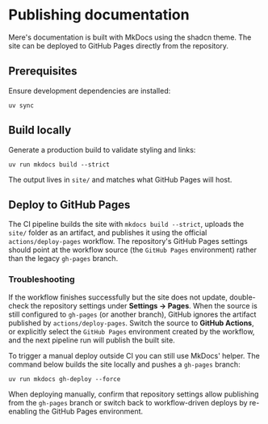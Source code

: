 # Publishing documentation

Mere's documentation is built with MkDocs using the shadcn theme. The site can be deployed to GitHub
Pages directly from the repository.

## Prerequisites

Ensure development dependencies are installed:

```shell
uv sync
```

## Build locally

Generate a production build to validate styling and links:

```shell
uv run mkdocs build --strict
```

The output lives in `site/` and matches what GitHub Pages will host.

## Deploy to GitHub Pages

The CI pipeline builds the site with `mkdocs build --strict`, uploads the `site/` folder as an artifact,
and publishes it using the official `actions/deploy-pages` workflow. The repository's GitHub Pages settings
should point at the workflow source (the `GitHub Pages` environment) rather than the legacy `gh-pages` branch.

### Troubleshooting

If the workflow finishes successfully but the site does not update, double-check the repository settings under
**Settings → Pages**. When the source is still configured to `gh-pages` (or another branch), GitHub ignores the
artifact published by `actions/deploy-pages`. Switch the source to **GitHub Actions**, or explicitly select the
`GitHub Pages` environment created by the workflow, and the next pipeline run will publish the built site.

To trigger a manual deploy outside CI you can still use MkDocs' helper. The command below builds the
site locally and pushes a `gh-pages` branch:

```shell
uv run mkdocs gh-deploy --force
```

When deploying manually, confirm that repository settings allow publishing from the `gh-pages` branch or
switch back to workflow-driven deploys by re-enabling the GitHub Pages environment.

